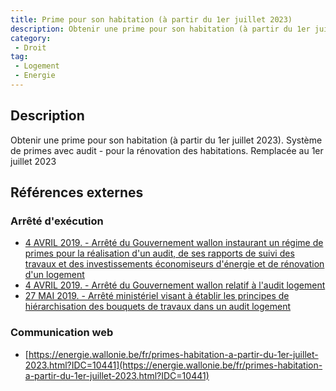 ```yaml
---
title: Prime pour son habitation (à partir du 1er juillet 2023)
description: Obtenir une prime pour son habitation (à partir du 1er juillet 2023)
category: 
 - Droit
tag: 
 - Logement
 - Energie
---
```


## Description

Obtenir une prime pour son habitation (à partir du 1er juillet 2023).
Système de primes avec audit - pour la rénovation des habitations.
Remplacée au 1er juillet 2023

## Références externes 

### Arrêté d'exécution

- [4 AVRIL 2019. - Arrêté du Gouvernement wallon instaurant un régime de primes pour la réalisation d'un audit, de ses rapports de suivi des travaux et des investissements économiseurs d'énergie et de rénovation d'un logement](https://wallex.wallonie.be/eli/arrete/2019/04/04/2019203007)
- [4 AVRIL 2019. - Arrêté du Gouvernement wallon relatif à l'audit logement](https://wallex.wallonie.be/eli/arrete/2019/04/04/2019202871/2019/06/01)
- [27 MAI 2019. - Arrêté ministériel visant à établir les principes de hiérarchisation des bouquets de travaux dans un audit logement](https://wallex.wallonie.be/eli/arrete/2019/05/27/2019203626/2019/06/01)
### Communication web

- [https://energie.wallonie.be/fr/primes-habitation-a-partir-du-1er-juillet-2023.html?IDC=10441](https://energie.wallonie.be/fr/primes-habitation-a-partir-du-1er-juillet-2023.html?IDC=10441)


